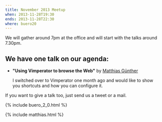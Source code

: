 ```yaml
---
title: November 2013 Meetup
when: 2013-11-28T19:30
ends: 2013-11-28T22:30
where: buero20
---
```


We will gather around 7pm at the office and will start with the talks around 7.30pm.

## We have one talk on our agenda:


* **"Using Vimperator to browse the Web"** by [Matthias Günther](https://twitter.com/wikimatze)

    I switched over to Vimperator one month ago and would like to show you shortcuts and how you can configure it.


If you want to give a talk too, just send us a tweet or a mail.

{% include buero_2_0.html %}

{% include matthias.html %}

